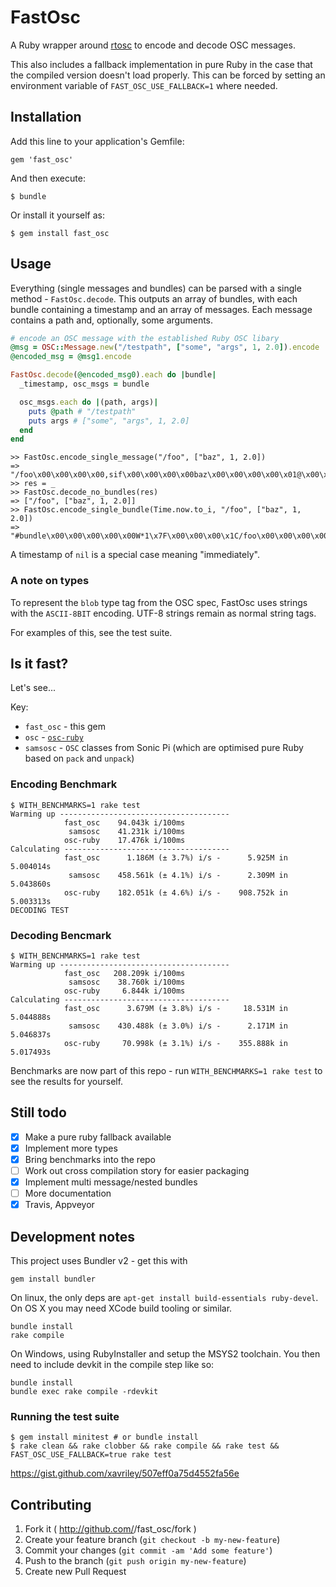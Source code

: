 # FastOsc

A Ruby wrapper around [rtosc](https://github.com/fundamental/rtosc/) to encode and decode OSC messages.

This also includes a fallback implementation in pure Ruby in the case that the compiled version doesn't load properly. This can be forced by setting an environment variable of `FAST_OSC_USE_FALLBACK=1` where needed.

## Installation

Add this line to your application's Gemfile:

    gem 'fast_osc'

And then execute:

    $ bundle

Or install it yourself as:

    $ gem install fast_osc

## Usage

Everything (single messages and bundles) can be parsed with a single method -
`FastOsc.decode`. This outputs an array of bundles, with each bundle containing
a timestamp and an array of messages. Each message contains a path and,
optionally, some arguments.

```ruby
# encode an OSC message with the established Ruby OSC libary
@msg = OSC::Message.new("/testpath", ["some", "args", 1, 2.0]).encode
@encoded_msg = @msg1.encode

FastOsc.decode(@encoded_msg0).each do |bundle|
  _timestamp, osc_msgs = bundle

  osc_msgs.each do |(path, args)|
    puts @path # "/testpath"
    puts args # ["some", "args", 1, 2.0]
  end
end
```

```
>> FastOsc.encode_single_message("/foo", ["baz", 1, 2.0])
=> "/foo\x00\x00\x00\x00,sif\x00\x00\x00\x00baz\x00\x00\x00\x00\x01@\x00\x00\x00"
>> res = _
>> FastOsc.decode_no_bundles(res)
=> ["/foo", ["baz", 1, 2.0]]
>> FastOsc.encode_single_bundle(Time.now.to_i, "/foo", ["baz", 1, 2.0])
=> "#bundle\x00\x00\x00\x00\x00W*1\x7F\x00\x00\x00\x1C/foo\x00\x00\x00\x00,sif\x00\x00\x00\x00baz\x00\x00\x00\x00\x01@\x00\x00\x00"
```

 A timestamp of `nil` is a special case meaning "immediately".

### A note on types

To represent the `blob` type tag from the OSC spec, FastOsc uses strings with
the `ASCII-8BIT` encoding. UTF-8 strings remain as normal string tags.

For examples of this, see the test suite.

## Is it fast?

Let's see...

Key:

* `fast_osc` - this gem
* `osc` - [`osc-ruby`](https://github.com/aberant/osc-ruby)
* `samsosc` - `OSC` classes from Sonic Pi (which are optimised pure Ruby based on `pack` and `unpack`)

### Encoding Benchmark

```
$ WITH_BENCHMARKS=1 rake test
Warming up --------------------------------------
            fast_osc    94.043k i/100ms
             samsosc    41.231k i/100ms
            osc-ruby    17.476k i/100ms
Calculating -------------------------------------
            fast_osc      1.186M (± 3.7%) i/s -      5.925M in   5.004014s
             samsosc    458.561k (± 4.1%) i/s -      2.309M in   5.043860s
            osc-ruby    182.051k (± 4.6%) i/s -    908.752k in   5.003313s
DECODING TEST
```

### Decoding Bencmark

```
$ WITH_BENCHMARKS=1 rake test
Warming up --------------------------------------
            fast_osc   208.209k i/100ms
             samsosc    38.760k i/100ms
            osc-ruby     6.844k i/100ms
Calculating -------------------------------------
            fast_osc      3.679M (± 3.8%) i/s -     18.531M in   5.044888s
             samsosc    430.488k (± 3.0%) i/s -      2.171M in   5.046837s
            osc-ruby     70.998k (± 3.1%) i/s -    355.888k in   5.017493s
```

Benchmarks are now part of this repo - run `WITH_BENCHMARKS=1 rake test` to see the results for yourself.

## Still todo

- [x] Make a pure ruby fallback available
- [x] Implement more types
- [x] Bring benchmarks into the repo
- [ ] Work out cross compilation story for easier packaging
- [x] Implement multi message/nested bundles
- [ ] More documentation
- [x] Travis, Appveyor

## Development notes

This project uses Bundler v2 - get this with

    gem install bundler

On linux, the only deps are `apt-get install build-essentials ruby-devel`. On OS X you may need XCode build tooling or similar.

    bundle install
    rake compile

On Windows, using RubyInstaller and setup the MSYS2 toolchain. You then need to include devkit in the compile step like so:

    bundle install
    bundle exec rake compile -rdevkit

### Running the test suite

```
$ gem install minitest # or bundle install
$ rake clean && rake clobber && rake compile && rake test && FAST_OSC_USE_FALLBACK=true rake test
```

https://gist.github.com/xavriley/507eff0a75d4552fa56e

## Contributing

1. Fork it ( http://github.com/<my-github-username>/fast_osc/fork )
2. Create your feature branch (`git checkout -b my-new-feature`)
3. Commit your changes (`git commit -am 'Add some feature'`)
4. Push to the branch (`git push origin my-new-feature`)
5. Create new Pull Request
